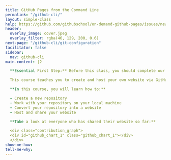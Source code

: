 ```yaml
---
title: GitHub Pages from the Command Line
permalink: "/github-cli/"
layout: simple-class
help: https://github.com/githubschool/on-demand-github-pages/issues/new?title=I%20need%20help&body=Describe%20what%20you%20need%20help%20with%20here.&labels=Help%20Wanted
header:
  overlay_image: cover.jpeg
  overlay_filter: rgba(46, 129, 200, 0.6)
next-page: "/github-cli/git-configuration"
facilitator: false
sidebar:
  nav: github-cli
main-content: |2

  **Essential First Step:** Before this class, you should complete our [Introduction to GitHub](../intro-to-github/) course.

  This course teaches you to create and host your own website via GitHub, using Git in the command line.

  **In this course, you will learn how to:**

  - Create a new repository
  - Work with your repository on your local machine
  - Convert your repository into a website
  - Host and share your website

  **Take a look at everyone who has shared their website so far:**

  <div class="contribution_graph">
  <div id="github_chart_1" class="github_chart_1"></div>
  </div>
show-me-how: 
tell-me-why: 
---
```


